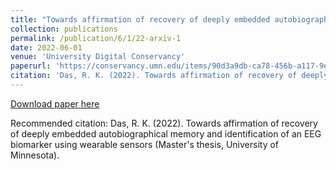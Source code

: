 ```yaml
---
title: "Towards affirmation of recovery of deeply embedded autobiographical memory and identification of an EEG biomarker using wearable sensors"
collection: publications
permalink: /publication/6/1/22-arxiv-1
date: 2022-06-01
venue: 'University Digital Conservancy'
paperurl: 'https://conservancy.umn.edu/items/90d3a9db-ca78-456b-a117-9e9810349d94'
citation: 'Das, R. K. (2022). Towards affirmation of recovery of deeply embedded autobiographical memory and identification of an EEG biomarker using wearable sensors (Master&apos;s thesis, University of Minnesota).'
---
```


<a href='https://conservancy.umn.edu/items/90d3a9db-ca78-456b-a117-9e9810349d94'>Download paper here</a>

Recommended citation: Das, R. K. (2022). Towards affirmation of recovery of deeply embedded autobiographical memory and identification of an EEG biomarker using wearable sensors (Master's thesis, University of Minnesota).